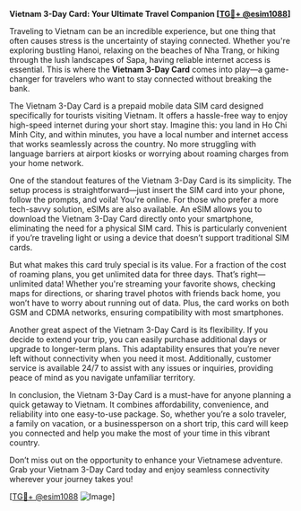 **Vietnam 3-Day Card: Your Ultimate Travel Companion [[TG💪+ @esim1088](https://t.me/s/esim1088)]**

Traveling to Vietnam can be an incredible experience, but one thing that often causes stress is the uncertainty of staying connected. Whether you're exploring bustling Hanoi, relaxing on the beaches of Nha Trang, or hiking through the lush landscapes of Sapa, having reliable internet access is essential. This is where the **Vietnam 3-Day Card** comes into play—a game-changer for travelers who want to stay connected without breaking the bank.

The Vietnam 3-Day Card is a prepaid mobile data SIM card designed specifically for tourists visiting Vietnam. It offers a hassle-free way to enjoy high-speed internet during your short stay. Imagine this: you land in Ho Chi Minh City, and within minutes, you have a local number and internet access that works seamlessly across the country. No more struggling with language barriers at airport kiosks or worrying about roaming charges from your home network.

One of the standout features of the Vietnam 3-Day Card is its simplicity. The setup process is straightforward—just insert the SIM card into your phone, follow the prompts, and voila! You're online. For those who prefer a more tech-savvy solution, eSIMs are also available. An eSIM allows you to download the Vietnam 3-Day Card directly onto your smartphone, eliminating the need for a physical SIM card. This is particularly convenient if you’re traveling light or using a device that doesn’t support traditional SIM cards.

But what makes this card truly special is its value. For a fraction of the cost of roaming plans, you get unlimited data for three days. That’s right—unlimited data! Whether you're streaming your favorite shows, checking maps for directions, or sharing travel photos with friends back home, you won’t have to worry about running out of data. Plus, the card works on both GSM and CDMA networks, ensuring compatibility with most smartphones.

Another great aspect of the Vietnam 3-Day Card is its flexibility. If you decide to extend your trip, you can easily purchase additional days or upgrade to longer-term plans. This adaptability ensures that you’re never left without connectivity when you need it most. Additionally, customer service is available 24/7 to assist with any issues or inquiries, providing peace of mind as you navigate unfamiliar territory.

In conclusion, the Vietnam 3-Day Card is a must-have for anyone planning a quick getaway to Vietnam. It combines affordability, convenience, and reliability into one easy-to-use package. So, whether you’re a solo traveler, a family on vacation, or a businessperson on a short trip, this card will keep you connected and help you make the most of your time in this vibrant country. 

Don’t miss out on the opportunity to enhance your Vietnamese adventure. Grab your Vietnam 3-Day Card today and enjoy seamless connectivity wherever your journey takes you! 

[[TG💪+ @esim1088](https://t.me/s/esim1088) ![Image](https://i.postimg.cc/Y0z9fWf4/image.png)]